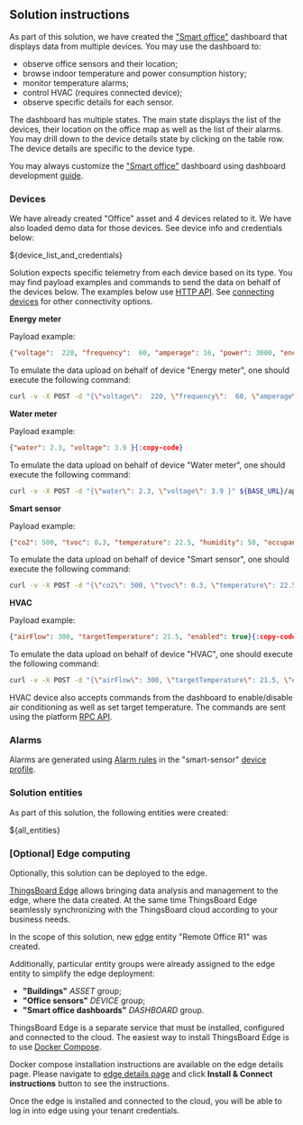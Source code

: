 ## Solution instructions

As part of this solution, we have created the <a href="${MAIN_DASHBOARD_URL}" target="_blank">"Smart office"</a> dashboard that displays
data from multiple devices. You may use the dashboard to:

* observe office sensors and their location;
* browse indoor temperature and power consumption history;
* monitor temperature alarms;
* control HVAC (requires connected device);
* observe specific details for each sensor.

The dashboard has multiple states. The main state displays the list of the devices, their location on the office map as well as the list of their alarms.
You may drill down to the device details state by clicking on the table row. The device details are specific to the device type.

You may always customize the  <a href="${MAIN_DASHBOARD_URL}" target="_blank">"Smart office"</a> dashboard using dashboard development <a href="https://thingsboard.io/docs/user-guide/dashboards/" target="_blank">guide</a>.

### Devices

We have already created "Office" asset and 4 devices related to it. We have also loaded demo data for those devices. See device info and credentials below:

${device_list_and_credentials}

Solution expects specific telemetry from each device based on its type. 
You may find payload examples and commands to send the data on behalf of the devices below.
The examples below use <a href="https://thingsboard.io/docs/reference/http-api/#telemetry-upload-api" target="_blank">HTTP API</a>.
See <a href="https://thingsboard.io/docs/getting-started-guides/connectivity/" target="_blank">connecting devices</a> for other connectivity options.


**Energy meter**


Payload example:

```json
{"voltage":  220, "frequency":  60, "amperage": 16, "power": 3000, "energy": 300 }{:copy-code}
```

To emulate the data upload on behalf of device "Energy meter", one should execute the following command:

```bash
curl -v -X POST -d "{\"voltage\":  220, \"frequency\":  60, \"amperage\": 16, \"power\": 3000, \"energy\": 300}" ${BASE_URL}/api/v1/${Energy meterACCESS_TOKEN}/telemetry --header "Content-Type:application/json"{:copy-code}
```

**Water meter**


Payload example:

```json
{"water": 2.3, "voltage": 3.9 }{:copy-code}
```

To emulate the data upload on behalf of device "Water meter", one should execute the following command:

```bash
curl -v -X POST -d "{\"water\": 2.3, \"voltage\": 3.9 }" ${BASE_URL}/api/v1/${Water meterACCESS_TOKEN}/telemetry --header "Content-Type:application/json"{:copy-code}
```

**Smart sensor**


Payload example:

```json
{"co2": 500, "tvoc": 0.3, "temperature": 22.5, "humidity": 50, "occupancy": true}{:copy-code}
```

To emulate the data upload on behalf of device "Smart sensor", one should execute the following command:

```bash
curl -v -X POST -d "{\"co2\": 500, \"tvoc\": 0.3, \"temperature\": 22.5, \"humidity\": 50, \"occupancy\": true}" ${BASE_URL}/api/v1/${Smart sensorACCESS_TOKEN}/telemetry --header "Content-Type:application/json"{:copy-code}
```

**HVAC**


Payload example:

```json
{"airFlow": 300, "targetTemperature": 21.5, "enabled": true}{:copy-code}
```

To emulate the data upload on behalf of device "HVAC", one should execute the following command:

```bash
curl -v -X POST -d "{\"airFlow\": 300, \"targetTemperature\": 21.5, \"enabled\": true}" ${BASE_URL}/api/v1/${HVACACCESS_TOKEN}/telemetry --header "Content-Type:application/json"{:copy-code}
``` 

HVAC device also accepts commands from the dashboard to enable/disable air conditioning as well as set target temperature.
The commands are sent using the platform <a href="https://thingsboard.io/docs/user-guide/rpc/" target="_blank">RPC API</a>.

### Alarms

Alarms are generated using <a href="https://thingsboard.io/docs/user-guide/device-profiles/#alarm-rules" target="_blank">Alarm rules</a> in the
"smart-sensor" <a href="/profiles/deviceProfiles" target="_blank">device profile</a>.

### Solution entities

As part of this solution, the following entities were created:

${all_entities}

### [Optional] Edge computing

Optionally, this solution can be deployed to the edge.

<a href="https://thingsboard.io/products/thingsboard-edge/" target="_blank">ThingsBoard Edge</a> allows bringing data analysis and management to the edge, where the data created.
At the same time ThingsBoard Edge seamlessly synchronizing with the ThingsBoard cloud according to your business needs.

In the scope of this solution, new <a href="${Remote Office R1EDGE_DETAILS_URL}" target="_blank">edge</a> entity "Remote Office R1" was created.

Additionally, particular entity groups were already assigned to the edge entity to simplify the edge deployment:

* **"Buildings"** *ASSET* group;
* **"Office sensors"** *DEVICE* group;
* **"Smart office dashboards"** *DASHBOARD* group.

ThingsBoard Edge is a separate service that must be installed, configured and connected to the cloud.
The easiest way to install ThingsBoard Edge is to use <a href="https://docs.docker.com/compose/install/" target="_blank">Docker Compose</a>.

Docker compose installation instructions are available on the edge details page.
Please navigate to <a href="${Remote Office R1EDGE_DETAILS_URL}" target="_blank">edge details page</a> and click **Install & Connect instructions** button to see the instructions.

Once the edge is installed and connected to the cloud, you will be able to log in into edge using your tenant credentials.